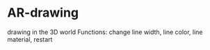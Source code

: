 # AR-drawing
drawing in the 3D world
Functions: change line width, line color, line material, restart
